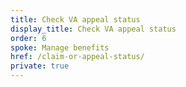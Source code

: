 ```yaml
---
title: Check VA appeal status
display_title: Check VA appeal status
order: 6
spoke: Manage benefits
href: /claim-or-appeal-status/
private: true
---
```

